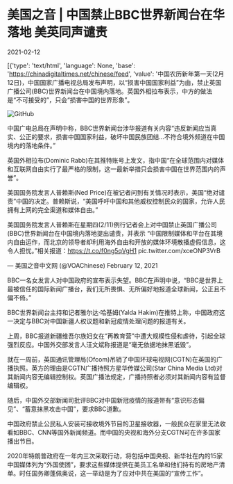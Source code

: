 # 美国之音 | 中国禁止BBC世界新闻台在华落地 美英同声谴责

2021-02-12

[{'type': 'text/html', 'language': None, 'base': 'https://chinadigitaltimes.net/chinese/feed', 'value': '中国农历新年第一天(2月12日)，中国国家广播电视总局发布声明，以“损害中国国家利益”为由，禁止英国广播公司(BBC)世界新闻台在中国境内落地。英国外相拉布表示，中方的做法是“不可接受的”，只会“损害中国的世界形象”。

![GitHub](https://gdb.voanews.com/A5F72AD1-FBC9-444B-8C3D-70EEC06B5E78_w1023_r1_s.jpg)

中国广电总局在声明中称，BBC世界新闻台涉华报道有关内容“违反新闻应当真实、公正的要求，损害中国国家利益，破坏中国民族团结&#8230;不符合境外频道在中国境内的落地条件。”

英国外相拉布(Dominic Rabb)在其推特账号上发文，指中国“在全球范围内对媒体和互联网自由实行了最严格的限制，这一最新举措只会损害中国在世界范围内的声誉”。

美国国务院发言人普赖斯(Ned Price)在被记者问到有关情况时表示，美国“绝对谴责”中国的决定。普赖斯说，“美国呼吁中国和其他威权控制民众的国家，允许人民拥有上网的完全渠道和媒体自由。”



美国国务院发言人普赖斯在星期四(2/11)例行记者会上对中国禁止英国广播公司(BBC)世界新闻台在中国境内落地提出谴责，并表示 “中国限制媒体和平台在其境内自由运作，而北京的领导者却利用海外自由和开放的媒体环境散播虚假信息，这令人担忧。”相关报道：https://t.co/f0ng5qVgH1 pic.twitter.com/xceONP3VrB

&mdash; 美国之音中文网 (@VOAChinese) February 12, 2021



BBC一名女发言人对中国政府的宣布表示失望。BBC在声明中说，“BBC是世界上最被信任的国际新闻广播台，我们无所畏惧、无所偏好地报道全球新闻，公正且不偏不倚。”

BBC世界新闻台主持和记者雅尔达·哈基姆(Yalda Hakim)在推特上称，中国政府这一决定与BBC对中国新疆人权议题和新冠疫情处理问题的报道有关。

上周，BBC报道新疆维吾尔族妇女在“再教育营”中遭大规模性侵和虐待，引起全球强烈反应。中国外交部发言人汪文斌称报道是“毫无依据地抹黑诋毁”。

就在一周前，英国通讯管理局(Ofcom)吊销了中国环球电视网(CGTN)在英国的广播执照。英方的理由是CGTN广播持照方星华传媒公司(Star China Media Ltd)对其新闻内容无编辑控制权。英国广播法规定，广播持照者必须对其新闻内容有监督编辑权。

随后，中国外交部新闻司批评BBC对中国新冠疫情的报道带有“意识形态偏见”、“蓄意抹黑攻击中国”，要求BBC道歉。

中国政府禁止公民私人安装可接收境外节目的卫星接收器，一般民众在家里无法收看如BBC、CNN等国外新闻频道。而中国的央视和海外分支CGTN可在许多国家播出节目。

2020年特朗普政府在一年内三次采取行动，将包括中国央视、新华社在内的15家中国媒体列为“外国使团”，要求这些媒体提供在美员工名单和他们持有的房地产清单。时任国务卿蓬佩奥说，这一举动是为了应对中共在美国的“宣传工作”。

